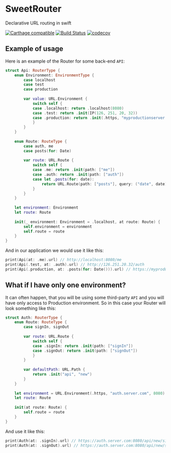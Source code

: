 # SweetRouter
Declarative URL routing in swift

[![Carthage compatible](https://img.shields.io/badge/Carthage-compatible-4BC51D.svg?style=flat)](https://github.com/Carthage/Carthage) 
[![Build Status](https://travis-ci.org/alickbass/SweetRouter.svg?branch=master)](https://travis-ci.org/alickbass/SweetRouter)
[![codecov](https://codecov.io/gh/alickbass/SweetRouter/branch/master/graph/badge.svg)](https://codecov.io/gh/alickbass/SweetRouter)

## Example of usage

Here is an example of the Router for some back-end `API`:

```swift
struct Api: RouterType {
    enum Environment: EnvironmentType {
        case localhost
        case test
        case production
        
        var value: URL.Environment {
            switch self {
            case .localhost: return .localhost(8080)
            case .test: return .init(IP(126, 251, 20, 32))
            case .production: return .init(.https, "myproductionserver.com", 3000)
            }
        }
    }
    
    enum Route: RouteType {
        case auth, me
        case posts(for: Date)
        
        var route: URL.Route {
            switch self {
            case .me: return .init(path: ["me"])
            case .auth: return .init(path: ["auth"])
            case let .posts(for: date):
                return URL.Route(path: ["posts"], query: ("date", date), ("userId", "someId"))
            }
        }
    }
    
    let environment: Environment
    let route: Route
    
    init(_ environment: Environment = .localhost, at route: Route) {
        self.environment = environment
        self.route = route
    }
}
```

And in our application we would use it like this:

```swift
print(Api(at: .me).url) // http://localhost:8080/me
print(Api(.test, at: .auth).url) // http://126.251.20.32/auth
print(Api(.production, at: .posts(for: Date())).url) // https://myproductionserver.com:3000/posts?date=12.04.2017&userId=someId
```

## What if I have only one environment?

It can often happen, that you will be using some third-party `API` and you will have only access to Production environment. So in this case your Router will look something like this:

```swift
struct Auth: RouterType {
    enum Route: RouteType {
        case signIn, signOut
        
        var route: URL.Route {
            switch self {
            case .signIn: return .init(path: ["signIn"])
            case .signOut: return .init(path: ["signOut"])
            }
        }
            
        var defaultPath: URL.Path {
            return .init("api", "new")
        }
    }
    
    let environment = URL.Environment(.https, "auth.server.com", 8080)
    let route: Route
    
    init(at route: Route) {
        self.route = route
    }
}
```

And use it like this:

```swift
print(Auth(at: .signIn).url) // https://auth.server.com:8080/api/new/signIn
print(Auth(at: .signOut).url) // https://auth.server.com:8080/api/new/signOut
```
